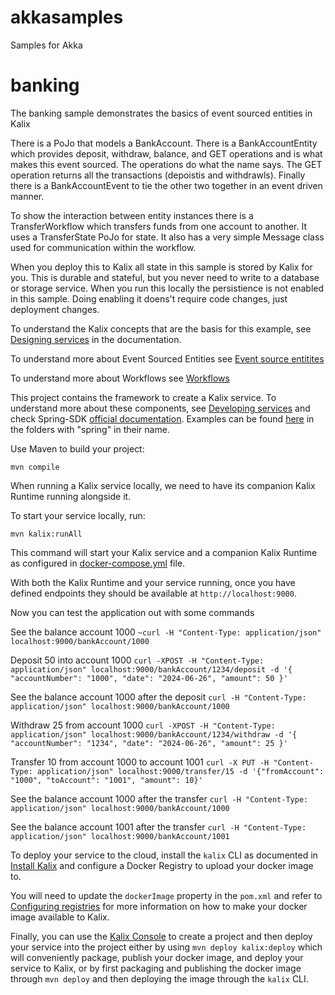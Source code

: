 # akkasamples
Samples for Akka

# banking
The banking sample demonstrates the basics of event sourced entities in Kalix

There is a PoJo that models a BankAccount. There is a BankAccountEntity which provides deposit, withdraw, balance, and GET operations and is what makes this event sourced. The operations do what the name says. The GET operation returns all the transactions (depoistis and withdrawls). Finally there is a BankAccountEvent to tie the other two together in an event driven manner.

To show the interaction between entity instances there is a TransferWorkflow which transfers funds from one account to another. It uses a TransferState PoJo for state. It also has a very simple Message class used for communication within the workflow. 

When you deploy this to Kalix all state in this sample is stored by Kalix for you. This is durable and stateful, but you never need to write to a database or storage service. When you run this locally the persistience is not enabled in this sample. Doing enabling it doens't require code changes, just deployment changes. 

To understand the Kalix concepts that are the basis for this example, see [Designing services](https://docs.kalix.io/java/development-process.html) in the documentation. 

To understand more about Event Sourced Entities see [Event source entitites](https://docs.kalix.io/java/event-sourced-entities.html)

To understand more about Workflows see [Workflows](https://docs.kalix.io/java/workflows.html)

This project contains the framework to create a Kalix service. To understand more about these components, see [Developing services](https://docs.kalix.io/services/) and check Spring-SDK [official documentation](https://docs.kalix.io/spring/index.html). Examples can be found [here](https://github.com/lightbend/kalix-jvm-sdk/tree/main/samples) in the folders with "spring" in their name.


Use Maven to build your project:

```shell
mvn compile
```


When running a Kalix service locally, we need to have its companion Kalix Runtime running alongside it.

To start your service locally, run:

```shell
mvn kalix:runAll
```

This command will start your Kalix service and a companion Kalix Runtime as configured in [docker-compose.yml](./docker-compose.yml) file.

With both the Kalix Runtime and your service running, once you have defined endpoints they should be available at `http://localhost:9000`.

Now you can test the application out with some commands

See the balance account 1000
`~curl -H "Content-Type: application/json" localhost:9000/bankAccount/1000`

Deposit 50 into account 1000
`curl -XPOST -H "Content-Type: application/json" localhost:9000/bankAccount/1234/deposit -d '{ "accountNumber": "1000", "date": "2024-06-26", "amount": 50 }'`

See the balance account 1000 after the deposit
`curl -H "Content-Type: application/json" localhost:9000/bankAccount/1000`

Withdraw 25 from account 1000
`curl -XPOST -H "Content-Type: application/json" localhost:9000/bankAccount/1234/withdraw -d '{ "accountNumber": "1234", "date": "2024-06-26", "amount": 25 }'`

Transfer 10 from account 1000 to account 1001
`curl -X PUT -H "Content-Type: application/json" localhost:9000/transfer/15 -d '{"fromAccount": "1000", "toAccount": "1001", "amount": 10}'`

See the balance account 1000 after the transfer
`curl -H "Content-Type: application/json" localhost:9000/bankAccount/1000`

See the balance account 1001 after the transfer
`curl -H "Content-Type: application/json" localhost:9000/bankAccount/1001`

To deploy your service to the cloud, install the `kalix` CLI as documented in
[Install Kalix](https://docs.kalix.io/kalix/install-kalix.html)
and configure a Docker Registry to upload your docker image to.

You will need to update the `dockerImage` property in the `pom.xml` and refer to
[Configuring registries](https://docs.kalix.io/projects/container-registries.html)
for more information on how to make your docker image available to Kalix.

Finally, you can use the [Kalix Console](https://console.kalix.io)
to create a project and then deploy your service into the project either by using `mvn deploy kalix:deploy` which
will conveniently package, publish your docker image, and deploy your service to Kalix, or by first packaging and
publishing the docker image through `mvn deploy` and then deploying the image
through the `kalix` CLI.
